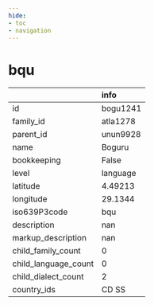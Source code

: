 ```yaml
---
hide:
- toc
- navigation
---
```

# bqu
|                      | info     |
|:---------------------|:---------|
| id                   | bogu1241 |
| family_id            | atla1278 |
| parent_id            | unun9928 |
| name                 | Boguru   |
| bookkeeping          | False    |
| level                | language |
| latitude             | 4.49213  |
| longitude            | 29.1344  |
| iso639P3code         | bqu      |
| description          | nan      |
| markup_description   | nan      |
| child_family_count   | 0        |
| child_language_count | 0        |
| child_dialect_count  | 2        |
| country_ids          | CD SS    |